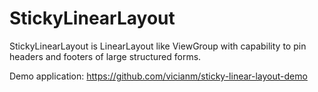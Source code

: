 # StickyLinearLayout

StickyLinearLayout is LinearLayout like ViewGroup with capability to pin headers and footers of large structured forms.

Demo application: https://github.com/vicianm/sticky-linear-layout-demo
